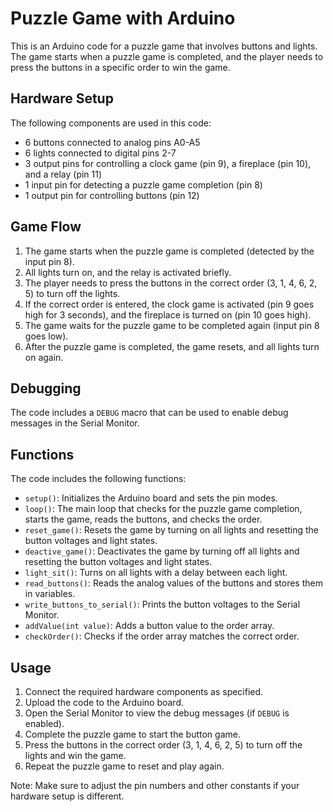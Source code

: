 # Puzzle Game with Arduino

This is an Arduino code for a puzzle game that involves buttons and lights. The game starts when a puzzle game is completed, and the player needs to press the buttons in a specific order to win the game.

## Hardware Setup

The following components are used in this code:

- 6 buttons connected to analog pins A0-A5
- 6 lights connected to digital pins 2-7
- 3 output pins for controlling a clock game (pin 9), a fireplace (pin 10), and a relay (pin 11)
- 1 input pin for detecting a puzzle game completion (pin 8)
- 1 output pin for controlling buttons (pin 12)

## Game Flow

1. The game starts when the puzzle game is completed (detected by the input pin 8).
2. All lights turn on, and the relay is activated briefly.
3. The player needs to press the buttons in the correct order (3, 1, 4, 6, 2, 5) to turn off the lights.
4. If the correct order is entered, the clock game is activated (pin 9 goes high for 3 seconds), and the fireplace is turned on (pin 10 goes high).
5. The game waits for the puzzle game to be completed again (input pin 8 goes low).
6. After the puzzle game is completed, the game resets, and all lights turn on again.

## Debugging

The code includes a `DEBUG` macro that can be used to enable debug messages in the Serial Monitor.

## Functions

The code includes the following functions:

- `setup()`: Initializes the Arduino board and sets the pin modes.
- `loop()`: The main loop that checks for the puzzle game completion, starts the game, reads the buttons, and checks the order.
- `reset_game()`: Resets the game by turning on all lights and resetting the button voltages and light states.
- `deactive_game()`: Deactivates the game by turning off all lights and resetting the button voltages and light states.
- `light_sit()`: Turns on all lights with a delay between each light.
- `read_buttons()`: Reads the analog values of the buttons and stores them in variables.
- `write_buttons_to_serial()`: Prints the button voltages to the Serial Monitor.
- `addValue(int value)`: Adds a button value to the order array.
- `checkOrder()`: Checks if the order array matches the correct order.

## Usage

1. Connect the required hardware components as specified.
2. Upload the code to the Arduino board.
3. Open the Serial Monitor to view the debug messages (if `DEBUG` is enabled).
4. Complete the puzzle game to start the button game.
5. Press the buttons in the correct order (3, 1, 4, 6, 2, 5) to turn off the lights and win the game.
6. Repeat the puzzle game to reset and play again.

Note: Make sure to adjust the pin numbers and other constants if your hardware setup is different.
